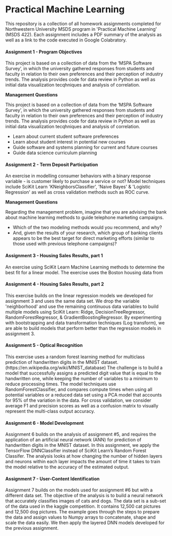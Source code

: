 # Practical Machine Learning

<p>This repository is a collection of all homework assignments completed for Northwestern University MSDS program in 'Practical Machine Learning' (MSDS 422). Each assignment includes a PDF summary of the analysis as well as a link to the code executed in Google Colabratory.</p>

<h4>Assignment 1 - Program Objectives</h4>
<p>This project is based on a collection of data from the ‘MSPA Software Survey’, in which the university gathered responses from students and faculty in relation to their own preferences and their perception of industry trends. The analysis provides code for data review in Python as well as initial data visualization tecqhniques and analysis of correlation.</p>

<p><strong>Management Questions</strong></p>

<p>This project is based on a collection of data from the ‘MSPA Software Survey’, in which the university gathered responses from students and faculty in relation to their own preferences and their perception of industry trends. The analysis provides code for data review in Python as well as initial data visualization tecqhniques and analysis of correlation.</p>

<ul>
<li>Learn about current student software preferences</li>
<li>Learn about student interest in potential new courses</li>
<li>Guide software and systems planning for current and future courses</li>
<li>Guide data science curriculum planning</li>
</ul>

<h4>Assignment 2 - Term Deposit Participation</h4>
<p>An exercise in modelling consumer behaviors with a binary response variable - is customer likely to purchase a service or not? Model techniques include SciKit Learn 'KNeighborsClassifier', 'Naive Bayes' & 'Logistic Regression' as well as cross validation methods such as ROC curve.</p>

<p><strong>Management Questions</strong></p>

<p>Regarding the management problem, imagine that you are advising the bank about machine learning methods to guide telephone marketing campaigns.</p>

<ul>
<li>Which of the two modeling methods would you recommend, and why?</li>
<li> And, given the results of your research, which group of banking clients appears to be the best target for direct marketing efforts (similar to those used with previous telephone campaigns)? </li>
</ul>

<h4>Assignment 3 - Housing Sales Results, part 1</h4>
<p>An exercise using SciKit Learn Machine Learning methods to determine the best fit for a linear model. The exercise uses the Boston housing data from </p>

<h4>Assignment 4 - Housing Sales Results, part 2</h4>
<p>This exercise builds on the linear regression models we developed for assignment 3 and uses the same data set. We drop the variable 'neighborhood' and use the remaining continuous data variables to build multiple models using SciKit Learn: Ridge, DecisionTreeRegressor, RandomForestRegressor, & GradientBoostingRegressor. By experimenting with bootstrapping and data transformation techniques (Log transform), we are able to build models that perform better than the regression models in assignment 3.</p>

<h4>Assignment 5 - Optical Recognition</h4>
<p>This exercise uses a random forest learning method for multiclass prediction of handwritten digits in the MNIST dataset. (https://en.wikipedia.org/wiki/MNIST_database) The challenge is to build a model that successfully assigns a predicted digit value that is equal to the handwritten one, while keeping the number of variables to a minimum to reduce processing times. The model techniques use RandomForestClassifier, and compares compute times when using all potential variables or a reduced data set using a PCA model that accounts for 95% of the variation in the data. For cross validation, we consider average F1 and precision scores as well as a confusion matrix to visually represent the multi-class output accuracy.</p>

<h4>Assignment 6 - Model Development</h4>
<p>Assignment 6 builds on the analysis of assignment #5, and requires the application of an artificial neural network (ANN) for prediction of handwritten digits in the MNIST dataset. In this assignment, we apply the TensorFlow DNNClassifier instead of SciKit Learn’s Random Forest Classifer. The analysis looks at how changing the number of hidden layers and neurons within each layer impacts the amount of time it takes to train the model relative to the accuracy of the estimated output.</p>

<h4>Assignment 7 - User-Content Identification</h4>
<p>Assignment 7 builds on the models used for assignment #6 but with a different data set. The objective of the analysis is to build a neural network that accurately classifies images of cats and dogs. The data set is a sub-set of the data used in the kaggle competition. It contains 12,500 cat pictures and 12,500 dog pictures. The example goes through the steps to prepare the data and assign values to Numpy arrays to concatenate, shape and scale the data easily. We then apply the layered DNN models developed for the previous assignment.</p>
